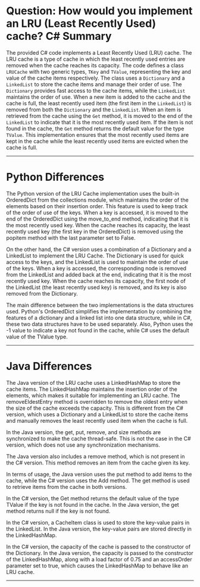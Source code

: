 # Question: How would you implement an LRU (Least Recently Used) cache? C# Summary

The provided C# code implements a Least Recently Used (LRU) cache. The LRU cache is a type of cache in which the least recently used entries are removed when the cache reaches its capacity. The code defines a class `LRUCache` with two generic types, `TKey` and `TValue`, representing the key and value of the cache items respectively. The class uses a `Dictionary` and a `LinkedList` to store the cache items and manage their order of use. The `Dictionary` provides fast access to the cache items, while the `LinkedList` maintains the order of use. When a new item is added to the cache and the cache is full, the least recently used item (the first item in the `LinkedList`) is removed from both the `Dictionary` and the `LinkedList`. When an item is retrieved from the cache using the `Get` method, it is moved to the end of the `LinkedList` to indicate that it is the most recently used item. If the item is not found in the cache, the `Get` method returns the default value for the type `TValue`. This implementation ensures that the most recently used items are kept in the cache while the least recently used items are evicted when the cache is full.

---

# Python Differences

The Python version of the LRU Cache implementation uses the built-in OrderedDict from the collections module, which maintains the order of the elements based on their insertion order. This feature is used to keep track of the order of use of the keys. When a key is accessed, it is moved to the end of the OrderedDict using the move_to_end method, indicating that it is the most recently used key. When the cache reaches its capacity, the least recently used key (the first key in the OrderedDict) is removed using the popitem method with the last parameter set to False.

On the other hand, the C# version uses a combination of a Dictionary and a LinkedList to implement the LRU Cache. The Dictionary is used for quick access to the keys, and the LinkedList is used to maintain the order of use of the keys. When a key is accessed, the corresponding node is removed from the LinkedList and added back at the end, indicating that it is the most recently used key. When the cache reaches its capacity, the first node of the LinkedList (the least recently used key) is removed, and its key is also removed from the Dictionary.

The main difference between the two implementations is the data structures used. Python's OrderedDict simplifies the implementation by combining the features of a dictionary and a linked list into one data structure, while in C#, these two data structures have to be used separately. Also, Python uses the -1 value to indicate a key not found in the cache, while C# uses the default value of the TValue type.

---

# Java Differences

The Java version of the LRU cache uses a LinkedHashMap to store the cache items. The LinkedHashMap maintains the insertion order of the elements, which makes it suitable for implementing an LRU cache. The removeEldestEntry method is overridden to remove the oldest entry when the size of the cache exceeds the capacity. This is different from the C# version, which uses a Dictionary and a LinkedList to store the cache items and manually removes the least recently used item when the cache is full.

In the Java version, the get, put, remove, and size methods are synchronized to make the cache thread-safe. This is not the case in the C# version, which does not use any synchronization mechanisms.

The Java version also includes a remove method, which is not present in the C# version. This method removes an item from the cache given its key.

In terms of usage, the Java version uses the put method to add items to the cache, while the C# version uses the Add method. The get method is used to retrieve items from the cache in both versions.

In the C# version, the Get method returns the default value of the type TValue if the key is not found in the cache. In the Java version, the get method returns null if the key is not found.

In the C# version, a CacheItem class is used to store the key-value pairs in the LinkedList. In the Java version, the key-value pairs are stored directly in the LinkedHashMap.

In the C# version, the capacity of the cache is passed to the constructor of the Dictionary. In the Java version, the capacity is passed to the constructor of the LinkedHashMap, along with a load factor of 0.75 and an accessOrder parameter set to true, which causes the LinkedHashMap to behave like an LRU cache.

---
